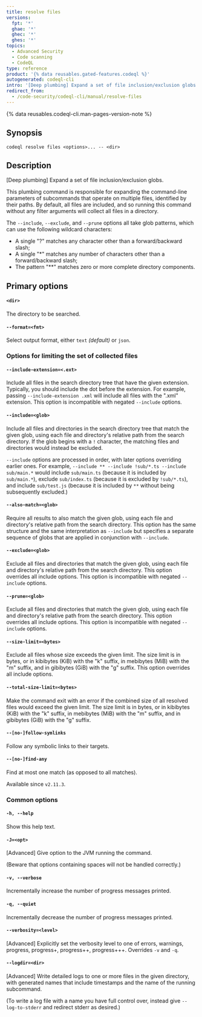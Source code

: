 ```yaml
---
title: resolve files
versions:
  fpt: '*'
  ghae: '*'
  ghec: '*'
  ghes: '*'
topics:
  - Advanced Security
  - Code scanning
  - CodeQL
type: reference
product: '{% data reusables.gated-features.codeql %}'
autogenerated: codeql-cli
intro: '[Deep plumbing] Expand a set of file inclusion/exclusion globs.'
redirect_from:
  - /code-security/codeql-cli/manual/resolve-files
---
```



<!-- Content after this section is automatically generated -->

{% data reusables.codeql-cli.man-pages-version-note %}

## Synopsis

```shell{:copy}
codeql resolve files <options>... -- <dir>
```

## Description

\[Deep plumbing] Expand a set of file inclusion/exclusion globs.

This plumbing command is responsible for expanding the command-line
parameters of subcommands that operate on multiple files, identified by
their paths. By default, all files are included, and so running this
command without any filter arguments will collect all files in a
directory.

The `--include`, `--exclude`, and `--prune` options all take glob
patterns, which can use the following wildcard characters:

*   A single "?" matches any character other than a forward/backward
    slash;
*   A single "\*" matches any number of characters other than a
    forward/backward slash;
*   The pattern "\*\*" matches zero or more complete directory
    components.

## Primary options

#### `<dir>`

The directory to be searched.

#### `--format=<fmt>`

Select output format, either `text` *(default)* or `json`.

### Options for limiting the set of collected files

#### `--include-extension=<.ext>`

Include all files in the search directory tree that have the given
extension. Typically, you should include the dot before the extension.
For example, passing `--include-extension .xml` will include all files
with the ".xml" extension. This option is incompatible with negated
`--include` options.

#### `--include=<glob>`

Include all files and directories in the search directory tree that
match the given glob, using each file and directory's relative path
from the search directory. If the glob begins with a `!` character, the
matching files and directories would instead be excluded.

`--include` options are processed in order, with later options
overriding earlier ones. For example,
`--include ** --include !sub/*.ts --include sub/main.*` would include
`sub/main.ts` (because it is included by `sub/main.*`), exclude
`sub/index.ts` (because it is excluded by `!sub/*.ts`), and include
`sub/test.js` (because it is included by `**` without being subsequently
excluded.)

#### `--also-match=<glob>`

Require all results to also match the given glob, using each file and
directory's relative path from the search directory. This option has
the same structure and the same interpretation as `--include` but
specifies a separate sequence of globs that are applied in conjunction
with `--include`.

#### `--exclude=<glob>`

Exclude all files and directories that match the given glob, using each
file and directory's relative path from the search directory. This
option overrides all include options. This option is incompatible with
negated `--include` options.

#### `--prune=<glob>`

Exclude all files and directories that match the given glob, using each
file and directory's relative path from the search directory. This
option overrides all include options. This option is incompatible with
negated `--include` options.

#### `--size-limit=<bytes>`

Exclude all files whose size exceeds the given limit. The size limit is
in bytes, or in kibibytes (KiB) with the "k" suffix, in mebibytes
(MiB) with the "m" suffix, and in gibibytes (GiB) with the "g"
suffix. This option overrides all include options.

#### `--total-size-limit=<bytes>`

Make the command exit with an error if the combined size of all resolved
files would exceed the given limit. The size limit is in bytes, or in
kibibytes (KiB) with the "k" suffix, in mebibytes (MiB) with the "m"
suffix, and in gibibytes (GiB) with the "g" suffix.

#### `--[no-]follow-symlinks`

Follow any symbolic links to their targets.

#### `--[no-]find-any`

Find at most one match (as opposed to all matches).

Available since `v2.11.3`.

### Common options

#### `-h, --help`

Show this help text.

#### `-J=<opt>`

\[Advanced] Give option to the JVM running the command.

(Beware that options containing spaces will not be handled correctly.)

#### `-v, --verbose`

Incrementally increase the number of progress messages printed.

#### `-q, --quiet`

Incrementally decrease the number of progress messages printed.

#### `--verbosity=<level>`

\[Advanced] Explicitly set the verbosity level to one of errors,
warnings, progress, progress+, progress++, progress+++. Overrides `-v`
and `-q`.

#### `--logdir=<dir>`

\[Advanced] Write detailed logs to one or more files in the given
directory, with generated names that include timestamps and the name of
the running subcommand.

(To write a log file with a name you have full control over, instead
give `--log-to-stderr` and redirect stderr as desired.)
